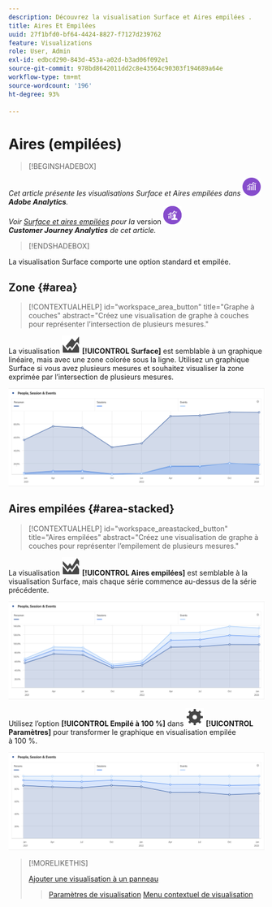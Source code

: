 ```yaml
---
description: Découvrez la visualisation Surface et Aires empilées .
title: Aires Et Empilées
uuid: 27f1bfd0-bf64-4424-8827-f7127d239762
feature: Visualizations
role: User, Admin
exl-id: edbcd290-843d-453a-a02d-b3ad06f092e1
source-git-commit: 978bd8642011dd2c8e43564c90303f194689a64e
workflow-type: tm+mt
source-wordcount: '196'
ht-degree: 93%

---
```


# Aires (empilées)

>[!BEGINSHADEBOX]

_Cet article présente les visualisations Surface et Aires empilées dans_ ![AdobeAnalytics](/help/assets/icons/AdobeAnalytics.svg) _**Adobe Analytics**._<br/>_Voir [Surface et aires empilées](https://experienceleague.adobe.com/fr/docs/analytics-platform/using/cja-workspace/visualizations/area) pour la_ version ![CustomerJourneyAnalytics](/help/assets/icons/CustomerJourneyAnalytics.svg) _**Customer Journey Analytics** de cet article._

>[!ENDSHADEBOX]

La visualisation Surface comporte une option standard et empilée.

## Zone {#area}

<!-- markdownlint-disable MD034 -->

>[!CONTEXTUALHELP]
>id="workspace_area_button"
>title="Graphe à couches"
>abstract="Créez une visualisation de graphe à couches pour représenter l’intersection de plusieurs mesures."

<!-- markdownlint-enable MD034 -->


La visualisation ![GraphArea](/help/assets/icons/GraphArea.svg) **[!UICONTROL Surface]** est semblable à un graphique linéaire, mais avec une zone colorée sous la ligne. Utilisez un graphique Surface si vous avez plusieurs mesures et souhaitez visualiser la zone exprimée par l’intersection de plusieurs mesures.

![Visualisation Surface présentant plusieurs mesures](assets/area.png)

## Aires empilées {#area-stacked}

<!-- markdownlint-disable MD034 -->

>[!CONTEXTUALHELP]
>id="workspace_areastacked_button"
>title="Aires empilées"
>abstract="Créez une visualisation de graphe à couches pour représenter l’empilement de plusieurs mesures."

<!-- markdownlint-enable MD034 -->


La visualisation ![GraphAreaStacked](/help/assets/icons/GraphAreaStacked.svg) **[!UICONTROL Aires empilées]** est semblable à la visualisation Surface, mais chaque série commence au-dessus de la série précédente.

![Visualisation Aires empilées affichant chaque série au-dessus de la série précédente.](assets/area-stacked.png)

Utilisez l’option **[!UICONTROL Empilé à 100 %]** dans ![Paramètre](/help/assets/icons/Setting.svg) **[!UICONTROL Paramètres]** pour transformer le graphique en visualisation empilée à 100 %.

![Visualisation Aires empilées avec une visualisation empilée à 100 %.](assets/area-stacked100.png)

>[!MORELIKETHIS]
>
>[Ajouter une visualisation à un panneau](/help/analyze/analysis-workspace/visualizations/freeform-analysis-visualizations.md#add-visualizations-to-a-panel)
>>[Paramètres de visualisation](/help/analyze/analysis-workspace/visualizations/freeform-analysis-visualizations.md#settings)
>>[Menu contextuel de visualisation](/help/analyze/analysis-workspace/visualizations/freeform-analysis-visualizations.md#context-menu)
>
